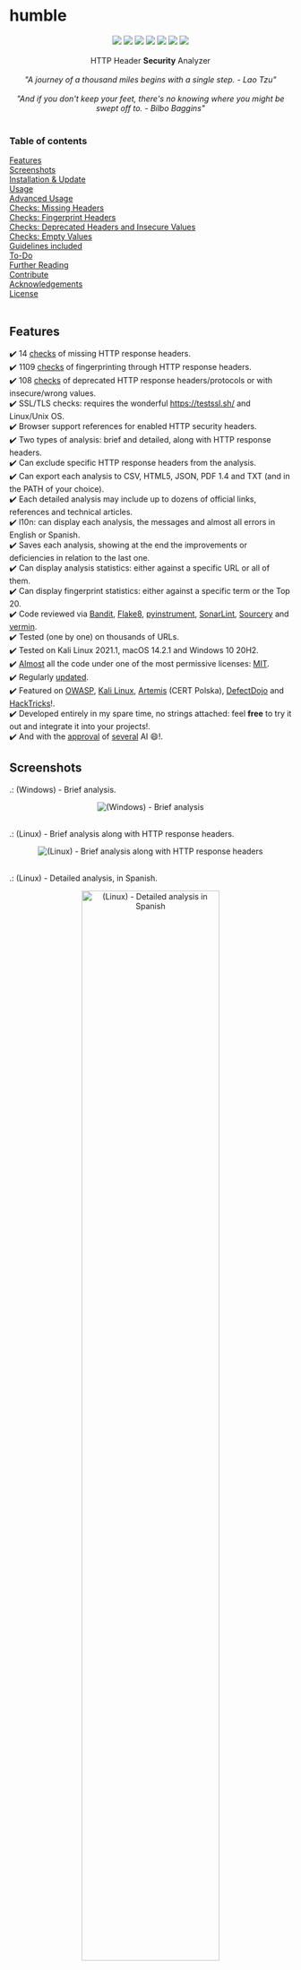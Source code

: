# humble

<p align=center>
<a target="_blank" href="https://www.python.org/downloads/" title="Minimum Python version required to run this tool"><img src="https://img.shields.io/badge/Python-%3E%3D3.9-blue?labelColor=343b41"></a>
<a target="_blank" href="LICENSE" title="License of this tool"><img src="https://img.shields.io/badge/License-MIT-blue.svg?labelColor=343b41"></a>
<a target="_blank" href="https://github.com/rfc-st/humble/releases" title="Latest release of this tool"><img src="https://img.shields.io/github/v/release/rfc-st/humble?display_name=release&label=Latest%20Release&labelColor=343b41"></a>
<a target="_blank" href="https://github.com/rfc-st/humble/commits/master" title="Latest commit of this tool"><img src="https://img.shields.io/badge/Latest_Commit-2024--04--27-blue.svg?labelColor=343b41"></a>
<a target="_blank" href="https://github.com/rfc-st/humble/actions?query=workflow%3ACodeQL" title="Results of the last analysis of this tool with CodeQL"><img src="https://github.com/rfc-st/humble/workflows/CodeQL/badge.svg"></a>
<a target="_blank" href="https://owasp.org/www-project-secure-headers/#div-technical" title="Official tool in OWASP Secure Headers Project"><img src="https://img.shields.io/badge/OWASP-Tool-blue?labelColor=343b41"></a>
<a target="_blank" href="https://pkg.kali.org/pkg/humble" title="Official tool in Kali Linux"><img src="https://img.shields.io/badge/Kali%20Linux-Tool-blue?labelColor=343b41"></a>

<br />
<br />
HTTP Header <strong>Security</strong> Analyzer<br />
<br />
<i>"A journey of a thousand miles begins with a single step. - Lao Tzu"</i>
<br />
<br />
<i>"And if you don't keep your feet, there's no knowing where you might be swept off to. - Bilbo Baggins"</i>
<br />
<br />

### Table of contents

[Features](#features)<br />
[Screenshots](#screenshots)<br />
[Installation & Update](#installation--update)<br />
[Usage](#usage)<br />
[Advanced Usage](#advanced-usage)<br />
[Checks: Missing Headers](#checks-missing-headers)<br />
[Checks: Fingerprint Headers](#checks-fingerprint-headers)<br />
[Checks: Deprecated Headers and Insecure Values](#checks-deprecated-headersprotocols-and-insecure-values)<br />
[Checks: Empty Values](#checks-empty-values)<br />
[Guidelines included](#guidelines-included-to-enable-security-http-headers)<br />
[To-Do](#to-do-by-priority)<br />
[Further Reading](#further-reading)<br />
[Contribute](#contribute)<br />
[Acknowledgements](#acknowledgements)<br />
[License](#license)<br />
<br />

## Features

:heavy_check_mark: 14 [checks](#checks-missing-headers) of missing HTTP response headers.<br />
:heavy_check_mark: 1109 [checks](#checks-fingerprint-headers) of fingerprinting through HTTP response headers.<br />
:heavy_check_mark: 108 [checks](#checks-deprecated-headersprotocols-and-insecure-values) of deprecated HTTP response headers/protocols or with insecure/wrong values.<br />
:heavy_check_mark: SSL/TLS checks: requires the wonderful https://testssl.sh/ and Linux/Unix OS.<br />
:heavy_check_mark: Browser support references for enabled HTTP security headers.<br />
:heavy_check_mark: Two types of analysis: brief and detailed, along with HTTP response headers.<br />
:heavy_check_mark: Can exclude specific HTTP response headers from the analysis.<br />
:heavy_check_mark: Can export each analysis to CSV, HTML5, JSON, PDF 1.4 and TXT (and in the PATH of your choice).<br />
:heavy_check_mark: Each detailed analysis may include up to dozens of official links, references and technical articles.<br />
:heavy_check_mark: l10n: can display each analysis, the messages and almost all errors in English or Spanish.<br />
:heavy_check_mark: Saves each analysis, showing at the end the improvements or deficiencies in relation to the last one.<br />
:heavy_check_mark: Can display analysis statistics: either against a specific URL or all of them.<br />
:heavy_check_mark: Can display fingerprint statistics: either against a specific term or the Top 20.<br />
:heavy_check_mark: Code reviewed via <a href="https://pypi.org/project/bandit/" target="_blank">Bandit<a>, <a href="https://marketplace.visualstudio.com/items?itemName=ms-python.flake8" target="_blank">Flake8<a>, <a href="https://github.com/joerick/pyinstrument" target="_blank">pyinstrument<a>, <a href="https://marketplace.visualstudio.com/items?itemName=SonarSource.sonarlint-vscode" target="_blank">SonarLint<a>, <a href="https://marketplace.visualstudio.com/items?itemName=sourcery.sourcery" target="_blank">Sourcery<a> and <a href="https://pypi.org/project/vermin/" target="_blank">vermin<a>.<br />
:heavy_check_mark: Tested (one by one) on thousands of URLs.<br />
:heavy_check_mark: Tested on Kali Linux 2021.1, macOS 14.2.1 and Windows 10 20H2.<br />
:heavy_check_mark: <a href="https://github.com/rfc-st/humble/blob/master/additional/fingerprint.txt" target="_blank">Almost<a> all the code under one of the most permissive licenses: <a href="https://github.com/rfc-st/humble/blob/master/LICENSE" target="_blank">MIT<a>.<br />
:heavy_check_mark: Regularly <a href="https://github.com/rfc-st/humble/commits/master" target="_blank">updated</a>.<br />
:heavy_check_mark: Featured on <a href="https://owasp.org/www-project-secure-headers/#div-technical" target="_blank">OWASP</a>, <a href="https://pkg.kali.org/pkg/humble" target="_blank">Kali Linux</a>, <a href="https://github.com/CERT-Polska/Artemis/pull/705">Artemis</a> (CERT Polska), <a href="https://defectdojo.github.io/django-DefectDojo/integrations/parsers/file/humble/">DefectDojo</a> and <a href="https://book.hacktricks.xyz/network-services-pentesting/pentesting-web/special-http-headers">HackTricks</a>!.<br />
:heavy_check_mark: Developed entirely in my spare time, no strings attached: feel <b>free</b> to try it out and integrate it into your projects!.<br />
:heavy_check_mark: And with the <a href="https://github.com/rfc-st/humble/blob/master/screenshots/humble_IA.PNG">approval</a> of <a href="https://github.com/rfc-st/humble/blob/master/screenshots/humble_IA_2.JPG">several</a> AI :smile:!.<br />

## Screenshots

.: (Windows) - Brief analysis.<br />
<p></p>
<p align="center">
<img src="https://github.com/rfc-st/humble/blob/master/screenshots/humble_b.PNG" alt="(Windows) - Brief analysis">
</p>
<br />
.: (Linux) - Brief analysis along with HTTP response headers.<br />
<p></p>
<p align="center">
<img src="https://github.com/rfc-st/humble/blob/master/screenshots/humble_br.PNG" alt="(Linux) - Brief analysis along with HTTP response headers">
</p>
<br />
.: (Linux) - Detailed analysis, in Spanish.<br />
<p></p>
<p align="center">
<img src="https://github.com/rfc-st/humble/blob/master/screenshots/humble.PNG" alt="(Linux) - Detailed analysis in Spanish" width=70% height=70%>
</p>
<br />
.: (Linux) - SSL/TLS checks (requires https://testssl.sh/ and Linux/Unix OS).<br />
<p></p>

```bash
Options used: -f -g -p -U -s --hints
```

<p></p>
<p align="center">
<img src="https://github.com/rfc-st/humble/blob/master/screenshots/humble_encryption_s.PNG" alt="(Linux) - SSL/TLS checks (requires https://testssl.sh/ and Linux/Unix client)" width=70% height=70%>
</p>
<br />
.: (Linux) - List of HTTP fingerprint headers based on a specific term.<br />
<p></p>
<p align="center">
<img src="https://github.com/rfc-st/humble/blob/master/screenshots/humble_fng.jpg" alt="(Linux) - List of HTTP fingerprint headers based on a specific term" width=70% height=70%>
</p>
<br />
.: (Linux) - Brief analysis saved as CSV. <a href="https://github.com/rfc-st/humble/raw/master/samples/https_www.spacex.com_20231214.csv">Example.</a><br />
<p></p>
<p align="center">
<img src="https://github.com/rfc-st/humble/blob/master/screenshots/humble_csv_s.PNG" alt="(Linux) - Brief analysis saved as CSV" width=70% height=70%>
</p>
<br />
.: (Windows) - Detailed analysis saved as PDF. <a href="https://github.com/rfc-st/humble/raw/master/samples/www.spacex.com_headers_20231110.pdf">Example.</a><br />
<p></p>
<p align="center">
<img src="https://github.com/rfc-st/humble/blob/master/screenshots/humble_pdf_s.PNG" alt="(Windows) - Detailed analysis saved as PDF" width=70% height=70%>
</p>
<br />
.: (Linux) - Detailed analysis saved as HTML. <a href="https://htmlpreview.github.io/?https://github.com/rfc-st/humble/blob/master/samples/www.spacex.com_headers_20231110.html">Example.</a><br />
<p></p>
<p align="center">
<img src="https://github.com/rfc-st/humble/blob/master/screenshots/humble_html_s.PNG" alt="(Linux) - Detailed analysis saved as HTML" width=70% height=70%>
</p>
<br />
.: (Linux) - Brief analysis saved as JSON. <a href="https://jsonblob.com/1168976093893222400">Example.</a><br />
<p></p>
<p align="center">
<img src="https://github.com/rfc-st/humble/blob/master/screenshots/humble_json_s.PNG" alt="(Linux) - Brief analysis saved as JSON" width=70% height=70%>
</p>
<br />
.: (Linux) - Analysis history file: Date, URL, Missing, Fingerprint, Deprecated/Insecure, Empty headers & Total warnings (the four previous totals).<br />
<p></p>
<p align="center">
<img src="https://github.com/rfc-st/humble/blob/master/screenshots/humble_ah.PNG" alt="(Linux) - Analysis history file: Date, URL, Missing, Fingerprint, Deprecated/Insecure, Empty headers & Total warnings (the four previous totals)">
</p>
<br />
.: (Linux) - Statistics of the analysis performed against a specific URL.<br />
<p></p>
<p align="center">
<img src="https://github.com/rfc-st/humble/blob/master/screenshots/humble_analytics.jpg" alt="(Linux) - Statistics of the analysis performed against a specific URL">
</p>
<br />
.: (Linux) - Statistics of the analysis performed against all URLs, in Spanish.<br />
<p></p>
<p align="center">
<img src="https://github.com/rfc-st/humble/blob/master/screenshots/humble_global_analytics.jpg" alt="(Linux) - Statistics of the analysis performed against all URLs in Spanish">
</p>
<br />

## Installation & Update

> [!NOTE]
> Python 3.9 or higher is required.

```bash
# Install python3 and python3-pip if not exist
(Windows) https://www.python.org/downloads/windows/
(Linux) if not installed by default, install them via, e.g. Synaptic, apt, dnf, yum ...
(macOS) https://www.python.org/downloads/macos/

# Install Git
(Windows) https://git-scm.com/download/win
(Linux) https://git-scm.com/download/linux
(macOS) https://git-scm.com/download/mac

# Clone this Git Repository
$ git clone https://github.com/rfc-st/humble.git

# Change the working directory to 'humble'
$ cd humble

# Install the required dependencies
$ pip3 install -r requirements.txt

# (Recommended) Check for updates weekly, inside 'humble' directory
$ git pull

# Or download the latest release, every four to five weeks
https://github.com/rfc-st/humble/releases
```

## Usage

```console
(Windows) $ py humble.py
(Linux)   $ python3 humble.py
(macOS)   $ python3 humble.py

usage: humble.py [-h] [-a] [-b] [-df] [-e [PATH]] [-f [TERM]] [-g] [-l {es}] [-o {csv,html,json,pdf,txt}] [-op OUTPUT_PATH] [-r] [-s [SKIPPED_HEADERS ...]] [-u URL]
                 [-ua USER_AGENT] [-v]

'humble' (HTTP Headers Analyzer) | https://github.com/rfc-st/humble | v.2024-03-28

options:
  -h, --help                  show this help message and exit
  -a                          Shows statistics of the performed analysis (will be global if '-u' is omitted)
  -b                          Shows overall findings (if omitted, details will be shown)
  -df                         Do not follow redirects (if omitted, the last redirection will be the one analyzed)
  -e [PATH]                   Shows TLS/SSL checks (requires the PATH of https://testssl.sh/ and Linux/Unix OS)
  -f [TERM]                   Shows fingerprint statistics (will be the Top 20 if "TERM", e.g. "Google", is omitted)
  -g                          Shows guidelines for enabling security HTTP response headers on popular servers/services
  -l {es}                     The language for displaying analysis, errors and messages (if omitted it will be in English)
  -o {csv,html,json,pdf,txt}  Exports analysis to 'scheme_host_port_yyyymmdd.ext' file (csv/json files will contain a brief analysis)
  -op OUTPUT_PATH             Exports analysis to OUTPUT_PATH (if omitted, the PATH of 'humble.py' will be used)
  -r                          Shows HTTP response headers and a detailed analysis ('-b' parameter will take priority)
  -s [SKIPPED_HEADERS ...]    Skip analysis of specified HTTP response headers, separated by spaces
  -u URL                      Scheme, host and port to analyze. E.g. https://google.com
  -ua USER_AGENT              User-Agent ID from 'additional/user_agents.txt' to use. '0' will show all and '1' is the default.
  -v, --version               Checks for updates at https://github.com/rfc-st/humble

examples:
  -a -l es                    Shows statistics (in Spanish) of the analysis performed against all URLs
  -f Google                   Shows HTTP fingerprint headers related to the term 'Google'
  -u URL -a                   Shows statistics of the analysis performed against the URL
  -u URL -b                   Analyzes the URL and reports overall findings
  -u URL -b -o csv            Analyzes the URL and exports overall findings to CSV
  -u URL -l es                Analyzes the URL and reports (in Spanish) detailed findings
  -u URL -o pdf               Analyzes the URL and exports detailed findings to PDF
  -u URL -r                   Analyzes the URL and reports detailed findings along with HTTP response headers
  -u URL -s ETag NEL          Analyzes the URL and skips checks associated with 'ETag' and 'NEL' HTTP response headers
  -u URL -ua 4                Analyzes the URL using the fourth User-Agent of 'additional/user_agents.txt'
```

## Advanced Usage

.: (Linux) - Show only the analysis summary.<br />

```
$ python3 humble.py -u https://www.spacex.com | grep -A 8 "\!." | sed $'1i \n'
```
<img src="https://github.com/rfc-st/humble/blob/master/screenshots/humble_adv_linux.jpg" alt="Show only the analysis summary (Linux)">


.: (Windows) - Show only the analysis summary, in Spanish. PowerShell >= 7 required.<br />

```
$ py humble.py -u https://www.spacex.com -l es | Select-String -Pattern '!.' -Context 1,8 -NoEmphasis
```
<img src="https://github.com/rfc-st/humble/blob/master/screenshots/humble_adv_windows.jpg" alt="Show only the analysis summary (Windows, in Spanish. PowerShell >= 7 required)">


.: (Linux) - Show only the URL, date and analysis summary.<br />

```
$ python3 humble.py -u https://www.spacex.com | grep -A7 -E "0. Info|\!." | grep -v "^\[1\." | sed 's/[--]//g' | sed -e '/./b' -e :n -e 'N;s/\n$//;tn' | sed $'1i \n'
```
<img src="https://github.com/rfc-st/humble/blob/master/screenshots/humble_adv_linux_2.jpg" alt="Show URL, date and the analysis summary (Linux)">


.: (Linux) - Show only the deprecated headers/protocols and insecure values.<br />

```
$ python3 humble.py -u https://www.spacex.com | sed -n '/\[3/,/^\[4/ { /^\[4/!p }' | sed '$d' | sed $'1i \n'
```
<img src="https://github.com/rfc-st/humble/blob/master/screenshots/humble_adv_linux_3.jpg" alt="Show only the deprecated headers/protocols and insecure values (Linux)">


.: (Linux) - Check for HTTP client errors (4XX).<br />

```
$ python3 humble.py -u https://my.prelude.software/demo/index.pl | grep -A1 -B5 'Note : \|Nota : ' --color=never
```
<img src="https://github.com/rfc-st/humble/blob/master/screenshots/humble_adv_linux_4.jpg" alt="Check for HTTP client errors (4XX) (Linux)">


.: (Linux) - Analyze multiple URLs and save the results as PDFs.<br />

```
$ datasets=('https://facebook.com' 'https://github.com' 'https://www.spacex.com'); for dataset in "${datasets[@]}"; do python3 humble.py -u "$dataset" -o pdf; done
```
<img src="https://github.com/rfc-st/humble/blob/master/screenshots/humble_adv_linux_5.jpg" alt="Analyze multiple URLs and save the results as PDFs">


## Checks: Missing Headers
<details>

<br />

<summary>Show / Hide</summary>

||||
| ------------- | ------------- | ------------- |
| `Cache-Control` | `Clear-Site-Data` | `Content-Type` |
| `Content-Security-Policy` | `Cross-Origin-Embedder-Policy` | `Cross-Origin-Opener-Policy` |
| `Cross-Origin-Resource-Policy` | `NEL` | `Permissions-Policy` |
| `Referrer-Policy` | `Strict-Transport-Security` | `X-Content-Type-Options` |
| `X-Frame-Options` | `X-Permitted-Cross-Domain-Policies` ||
||||

</details>

## Checks: Fingerprint headers

Check <a href="https://github.com/rfc-st/humble/blob/master/additional/fingerprint.txt">this</a> file.

## Checks: Deprecated headers/protocols and insecure values

Check <a href="https://github.com/rfc-st/humble/blob/master/additional/insecure.txt">this</a> file.
> [!NOTE]
> _humble_ tries to be **strict**: both in checking HTTP response headers and their values; some of these headers may be experimental and you may not agree with all the results after analysis.
> 
> And that's **OK**! :smiley:; you should **never** blindly trust the results of security tools: there should be further work to decide whether the risk is non-existent, potential or real depending on the analyzed URL (its exposure, environment, etc).

## Checks: Empty values

Any HTTP response header.

## Guidelines included to enable security HTTP headers
* Amazon Web Services
* Apache HTTP Server
* Cloudflare
* LiteSpeed Web Server
* Microsoft Internet Information Services
* Nginx
* Node.js
* WordPress

## To-Do
- [ ] Add more Header/Value checks (only security-oriented)
- [ ] A new detailed analysis of all CSP directives/values (W3C Level <a href="https://www.w3.org/TR/CSP2/">2</a> & <a href="https://www.w3.org/TR/CSP3/">3</a>)
- [ ] Google Style Python Docstrings and documentation via <a href="https://www.sphinx-doc.org/en/master/">Sphinx</a>

## Further reading

https://caniuse.com/<br />
https://developer.mozilla.org/en-US/docs/Web/HTTP/Headers<br />
https://github.com/search?q=http+headers+analyze<br />
https://github.com/search?q=http+headers+secure<br />
https://github.com/search?q=http+headers+security<br />
https://owasp.org/www-project-secure-headers/<br />
https://securityheaders.com/<br />
https://scotthelme.co.uk/<br />
https://webtechsurvey.com/common-response-headers<br />
https://www.w3.org<br />

## Contribute
* Report a <a href="https://github.com/rfc-st/humble/issues/new?assignees=&labels=&template=bug_report.md&title=">Bug</a>.
* Create a <a href="https://github.com/rfc-st/humble/issues/new?assignees=&labels=&template=feature_request.md&title=">Feature request</a>.
* Report a <a href="https://github.com/rfc-st/humble/security/policy">Security Vulnerability</a>.
* Send me your suggestions: rafael.fcucalon@gmail.com
* Or use that email to tell me about integrations of this tool in others!
* And to recommend me a good Blues! :sunglasses:

Thanks for downloading _'humble'_, for trying it and for your time!.

## Acknowledgements
* <a href="https://github.com/tartley/colorama">colorama</a>, <a href="https://github.com/py-pdf/fpdf2">fpdf2</a>, <a href="https://github.com/psf/requests">requests</a> and <a href="https://github.com/john-kurkowski/tldextract">tldextract</a> authors/teams: you rock :metal:!.
* <a href="https://stackoverflow.com/users/8665970/aniket-navlur">Aniket Navlur</a> for <a href="https://stackoverflow.com/questions/19596750/is-there-a-way-to-clear-your-printed-text-in-python/52590238#52590238">this</a> gem.
* <a href="https://github.com/Azathothas">Azathothas</a> for reporting <a href="https://github.com/rfc-st/humble/issues/4">this</a> bug.
* <a href="https://github.com/bulaktm">bulaktm</a> for <a href="https://github.com/rfc-st/humble/issues/5">this</a> suggestion.
* <a href="https://www.linkedin.com/in/david-boronat/">David</a> for believing in the usefulness of this tool.
* <a href="https://www.linkedin.com/in/eduardo-boronat/">Eduardo</a> for the first Demo and the example <i>"(Linux) - Analyze multiple URLs and save the results as PDFs"</i>.
* <a href="https://github.com/gl4nce">gl4nce</a> for <a href="https://github.com/rfc-st/humble/issues/6">this</a> suggestion.
* İDRİS BUDAK for reporting the need to <a href="https://github.com/rfc-st/humble/commit/f85dd7811859fd2e403a0ecd848b21db20949841">this</a> check.
* <a href="https://github.com/manuel-sommer">manuel-sommer</a> for <a href="https://github.com/rfc-st/humble/issues/8">this</a>, <a href="https://github.com/rfc-st/humble/issues/10">this</a> and <a href="https://github.com/rfc-st/humble/issues/13">this</a>!.
* <a href="https://github.com/stanley101music">stanley101music</a> for <a href="https://github.com/rfc-st/humble/issues/14">this</a>, <a href="https://github.com/rfc-st/humble/issues/15">this</a> and <a href="https://github.com/rfc-st/humble/issues/17">this</a>!.
* <a href="https://github.com/n3bojs4">n3bojs4</a>, <a href="https://github.com/ehlewis">ehlewis</a> and <a href="https://github.com/dkadev">dkadev</a> for <a href="https://github.com/rfc-st/humble/issues/7">this</a> and <a href="https://github.com/rfc-st/humble/pull/16">this</a>.
* <a href="https://github.com/kazet">kazet</a> for <a href="https://github.com/rfc-st/humble/pull/18">this</a> suggestion.
* <a href="https://www.linkedin.com/in/jdelamo/">Julio</a> for testing on macOS.

## License

MIT © 2020-2024 Rafa 'Bluesman' Faura (rafael.fcucalon@gmail.com)<br/>
Original Creator - Rafa 'Bluesman' Faura (rafael.fcucalon@gmail.com)
